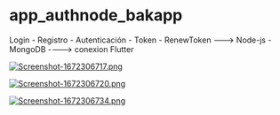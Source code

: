 # app_authnode_bakapp

Login - Registro - Autenticación - Token - RenewToken ---> Node-js - MongoDB ----> conexion Flutter



[![Screenshot-1672306717.png](https://i.postimg.cc/sXHjZhdF/Screenshot-1672306717.png)](https://postimg.cc/47tkDnxw)


[![Screenshot-1672306720.png](https://i.postimg.cc/j2GRMYSZ/Screenshot-1672306720.png)](https://postimg.cc/2L7p5JvZ)



[![Screenshot-1672306734.png](https://i.postimg.cc/6q79Vpt8/Screenshot-1672306734.png)](https://postimg.cc/PvjsThLH)
